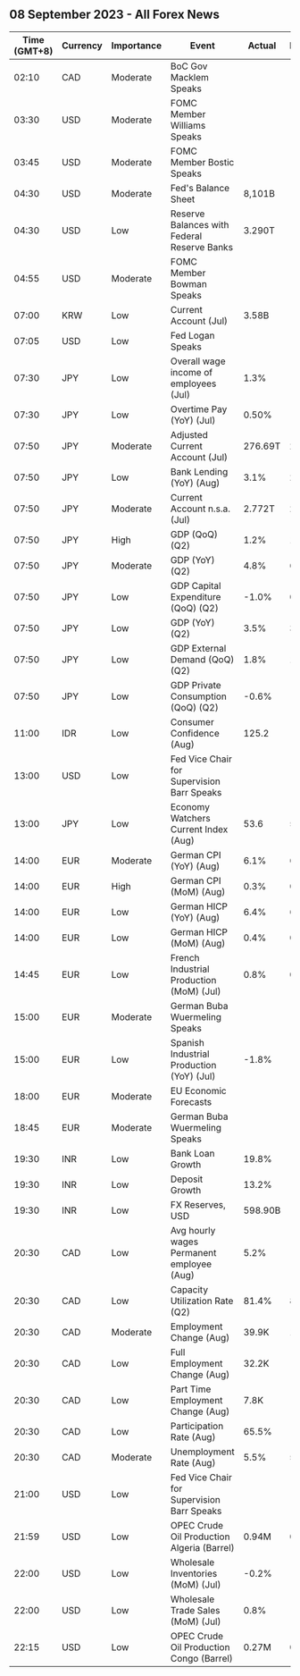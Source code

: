 ## 08 September 2023 - All Forex News

| Time (GMT+8) | Currency | Importance | Event | Actual | Forecast | Previous |
|------|----------|------------|-------|--------|----------|----------|
| 02:10 | CAD | Moderate | BoC Gov Macklem Speaks |  |  |  |
| 03:30 | USD | Moderate | FOMC Member Williams Speaks |  |  |  |
| 03:45 | USD | Moderate | FOMC Member Bostic Speaks |  |  |  |
| 04:30 | USD | Moderate | Fed's Balance Sheet | 8,101B |  | 8,121B |
| 04:30 | USD | Low | Reserve Balances with Federal Reserve Banks | 3.290T |  | 3.196T |
| 04:55 | USD | Moderate | FOMC Member Bowman Speaks |  |  |  |
| 07:00 | KRW | Low | Current Account (Jul) | 3.58B |  | 5.87B |
| 07:05 | USD | Low | Fed Logan Speaks |  |  |  |
| 07:30 | JPY | Low | Overall wage income of employees (Jul) | 1.3% |  | 2.3% |
| 07:30 | JPY | Low | Overtime Pay (YoY) (Jul) | 0.50% |  | 1.90% |
| 07:50 | JPY | Moderate | Adjusted Current Account (Jul) | 276.69T | 2.24T | 234.59T |
| 07:50 | JPY | Low | Bank Lending (YoY) (Aug) | 3.1% | 2.8% | 2.9% |
| 07:50 | JPY | Moderate | Current Account n.s.a. (Jul) | 2.772T | 2.295T | 1.509T |
| 07:50 | JPY | High | GDP (QoQ) (Q2) | 1.2% | 1.5% | 0.8% |
| 07:50 | JPY | Moderate | GDP (YoY) (Q2) | 4.8% | 6.0% | 3.2% |
| 07:50 | JPY | Low | GDP Capital Expenditure (QoQ) (Q2) | -1.0% | 0.0% | 1.4% |
| 07:50 | JPY | Low | GDP (YoY) (Q2) | 3.5% | 3.4% | 3.4% |
| 07:50 | JPY | Low | GDP External Demand (QoQ) (Q2) | 1.8% | 1.8% | -0.3% |
| 07:50 | JPY | Low | GDP Private Consumption (QoQ) (Q2) | -0.6% | -0.5% | 0.5% |
| 11:00 | IDR | Low | Consumer Confidence (Aug) | 125.2 |  | 123.5 |
| 13:00 | USD | Low | Fed Vice Chair for Supervision Barr Speaks |  |  |  |
| 13:00 | JPY | Low | Economy Watchers Current Index (Aug) | 53.6 | 54.4 | 54.4 |
| 14:00 | EUR | Moderate | German CPI (YoY) (Aug) | 6.1% | 6.1% | 6.2% |
| 14:00 | EUR | High | German CPI (MoM) (Aug) | 0.3% | 0.3% | 0.3% |
| 14:00 | EUR | Low | German HICP (YoY) (Aug) | 6.4% | 6.4% | 6.5% |
| 14:00 | EUR | Low | German HICP (MoM) (Aug) | 0.4% | 0.4% | 0.5% |
| 14:45 | EUR | Low | French Industrial Production (MoM) (Jul) | 0.8% | 0.1% | -0.9% |
| 15:00 | EUR | Moderate | German Buba Wuermeling Speaks |  |  |  |
| 15:00 | EUR | Low | Spanish Industrial Production (YoY) (Jul) | -1.8% | -2.0% | -3.2% |
| 18:00 | EUR | Moderate | EU Economic Forecasts |  |  |  |
| 18:45 | EUR | Moderate | German Buba Wuermeling Speaks |  |  |  |
| 19:30 | INR | Low | Bank Loan Growth | 19.8% |  | 19.7% |
| 19:30 | INR | Low | Deposit Growth | 13.2% |  | 13.5% |
| 19:30 | INR | Low | FX Reserves, USD | 598.90B |  | 594.86B |
| 20:30 | CAD | Low | Avg hourly wages Permanent employee (Aug) | 5.2% |  | 5.0% |
| 20:30 | CAD | Low | Capacity Utilization Rate (Q2) | 81.4% | 82.5% | 81.8% |
| 20:30 | CAD | Moderate | Employment Change (Aug) | 39.9K | 15.0K | -6.4K |
| 20:30 | CAD | Low | Full Employment Change (Aug) | 32.2K |  | 1.7K |
| 20:30 | CAD | Low | Part Time Employment Change (Aug) | 7.8K |  | -8.1K |
| 20:30 | CAD | Low | Participation Rate (Aug) | 65.5% |  | 65.6% |
| 20:30 | CAD | Moderate | Unemployment Rate (Aug) | 5.5% | 5.6% | 5.5% |
| 21:00 | USD | Low | Fed Vice Chair for Supervision Barr Speaks |  |  |  |
| 21:59 | USD | Low | OPEC Crude Oil Production Algeria (Barrel) | 0.94M | 0.94M | 0.94M |
| 22:00 | USD | Low | Wholesale Inventories (MoM) (Jul) | -0.2% | -0.1% | -0.5% |
| 22:00 | USD | Low | Wholesale Trade Sales (MoM) (Jul) | 0.8% | -0.2% | -0.8% |
| 22:15 | USD | Low | OPEC Crude Oil Production Congo (Barrel) | 0.27M | 0.27M | 0.27M |
